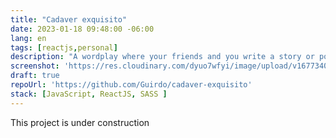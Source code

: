 ```yaml
---
title: "Cadaver exquisito"
date: 2023-01-18 09:48:00 -06:00
lang: en
tags: [reactjs,personal]
description: "A wordplay where your friends and you write a story or poem together, but you just can see the result until the end of the game"
screenshot: 'https://res.cloudinary.com/dyuo7wfyi/image/upload/v1677340156/website/projects/cadaver-exquisito_fdwkrc.webp'
draft: true
repoUrl: 'https://github.com/Guirdo/cadaver-exquisito'
stack: [JavaScript, ReactJS, SASS ]
---
```


This project is under construction
